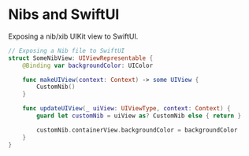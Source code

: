 # Nibs and SwiftUI

Exposing a nib/xib UIKit view to SwiftUI.

```swift
// Exposing a Nib file to SwiftUI
struct SomeNibView: UIViewRepresentable {
    @Binding var backgroundColor: UIColor

    func makeUIView(context: Context) -> some UIView {
        CustomNib()
    }

    func updateUIView(_ uiView: UIViewType, context: Context) {
        guard let customNib = uiView as? CustomNib else { return }

        customNib.containerView.backgroundColor = backgroundColor
    }
}
```
